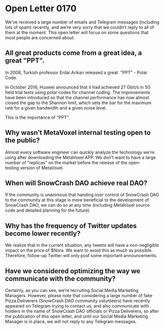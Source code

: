 # Open Letter 0170

We’ve received a large number of emails and Telegram messages (including lots of spam) recently, and we’re very sorry that we couldn’t reply to all of them at the moment. This open letter will focus on some questions that most people are concerned about.

## All great products come from a great idea, a great "PPT".

In 2008, Turkish professor Erdal Arikan released a great  "PPT" - Polar Code.

In October 2016, Huawei announced that it had achieved 27 Gbit/s in 5G field trial tests using polar codes for channel coding. The improvements have been introduced so that the channel performance has now almost closed the gap to the Shannon limit, which sets the bar for the maximum rate for a given bandwidth and a given noise level.

This is the importance of "PPT".

## Why wasn’t MetaVoxel internal testing open to the public?

Almost every software engineer can quickly analyze the technology we're using after downloading the MetaVoxel APP. We don't want to have a large number of "replicas" on the market before the release of the open-testing version of MetaVoxel.

## When will SnowCrash DAO achieve real DAO?

If the community is unanimous that handing over control of SnowCrash DAO to the community at this stage is more beneficial to the development of SnowCrash DAO, we can do so at any time (including MetaVoxel source code and detailed planning for the future).

## Why has the frequency of Twitter updates become lower recently?

We realize that in the current situation, any tweets will have a non-negligible impact on the price of $Nora. We want to avoid this as much as possible. Therefore, follow-up Twitter will only post some important announcements.

## Have we considered optimizing the way we communicate with the community?

Certainly, as you can see, we’re recruiting Social Media Marketing Managers. However, please note that considering a large number of fake Pizza Deliverers (SnowCrash DAO community volunteers) have recently appeared on Telegram trying to contact us, and also communicate with holders in the name of SnowCrash DAO officials or Pizza Deliverers, so after the publication of this open letter, and until our Social Media Marketing Manager is in place, we will not reply to any Telegram messages.